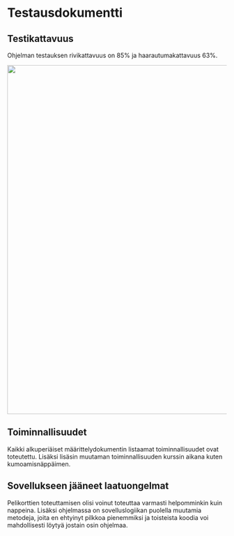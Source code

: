 # **Testausdokumentti**


## **Testikattavuus**

Ohjelman testauksen rivikattavuus on 85% ja haarautumakattavuus 63%.

<img src="https://github.com/VolmarKa/otmPasianssi/blob/master/dokumentaatio/kuvat/testikattavuus.PNG" width="800">

## **Toiminnallisuudet**

Kaikki alkuperiäiset määrittelydokumentin listaamat toiminnallisuudet ovat toteutettu. Lisäksi lisäsin muutaman toiminnallisuuden kurssin
aikana kuten kumoamisnäppäimen.

## **Sovellukseen jääneet laatuongelmat**

Pelikorttien toteuttamisen olisi voinut toteuttaa varmasti helpomminkin kuin nappeina. Lisäksi ohjelmassa on sovelluslogiikan puolella
muutamia metodeja, joita en ehtyinyt pilkkoa pienemmiksi ja toisteista koodia voi mahdollisesti löytyä jostain osin ohjelmaa.
